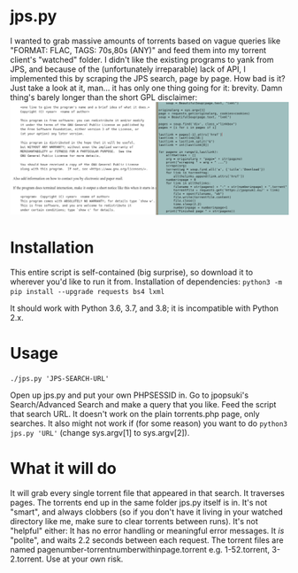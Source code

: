 # jps.py
I wanted to grab massive amounts of torrents based on vague queries like "FORMAT: FLAC, TAGS: 70s,80s (ANY)" and feed them into my torrent client's "watched" folder. I didn't like the existing programs to yank from JPS, and because of the (unfortunately irreparable) lack of API, I implemented this by scraping the JPS search, page by page.
How bad is it? Just take a look at it, man... it has only one thing going for it: brevity. Damn thing's barely longer than the short GPL disclaimer:
![yes-i-program-in-mousepad-fight-me](https://github.com/rudluff/jps.py/blob/master/yes-i-program-in-mousepad-fight-me.png)
# Installation
This entire script is self-contained (big surprise), so download it to wherever you'd like to run it from. Installation of dependencies:
```python3 -m pip install --upgrade requests bs4 lxml```

It should work with Python 3.6, 3.7, and 3.8; it is incompatible with Python 2.x.
# Usage
```./jps.py 'JPS-SEARCH-URL'```

Open up jps.py and put your own PHPSESSID in. Go to jpopsuki's Search/Advanced Search and make a query that you like. Feed the script that search URL.
It doesn't work on the plain torrents.php page, only searches. It also might not work if (for some reason) you want to do ```python3 jps.py 'URL'``` (change sys.argv[1] to sys.argv[2]).

# What it will do
It will grab every single torrent file that appeared in that search. It traverses pages. The torrents end up in the same folder jps.py itself is in.
It's not "smart", and always clobbers (so if you don't have it living in your watched directory like me, make sure to clear torrents between runs). It's not "helpful" either: It has no error handling or meaningful error messages.
It *is* "polite", and waits 2.2 seconds between each request.
The torrent files are named pagenumber-torrentnumberwithinpage.torrent e.g. 1-52.torrent, 3-2.torrent.
Use at your own risk.
